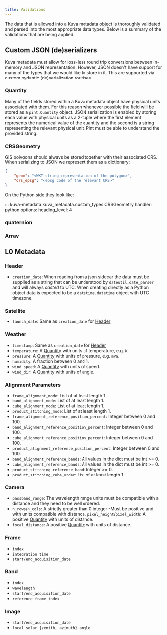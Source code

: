 ```yaml
---
title: Validations
---
```


The data that is allowed into a Kuva metadata object is thoroughly validated
and parsed into the most appropriate data types. Below is a summary of the
validations that are being applied.

## Custom JSON (de)serializers

Kuva metadata must allow for loss-less round trip conversions between in-memory
and JSON representation. However, JSON doesn't have support for many of the
types that we would like to store in it. This are supported via custom pydantic
(de)serialization routines.

### Quantity

Many of the fields stored within a Kuva metadata object have physical units
associated with them. For this reason whenever possible the field will be
stored as a `pint.Quantity` object. JSON serialization is enabled by storing
each value with physical units as a 2-tuple where the first element represents
the numerical value of the quantity and the second is a string representing the
relevant physical unit. Pint must be able to understand the provided string.

### CRSGeometry

GIS polygons should always be stored together with their associated CRS. When serializing
to JSON we represent them as a dictionary:

```json
{
    "geom": "<WKT string representation of the polygon>",
    "crs_epsg": "<epsg code of the relevant CRS>"
}
```

On the Python side they look like:

::: kuva-metadata.kuva_metadata.custom_types.CRSGeometry
    handler: python
    options:
      heading_level: 4

### quaternion

### Array

## L0 Metadata

### Header

- `creation_date`: When reading from a json sidecar the data must be supplied as
a string that can be understood by `dateutil.date_parser` and will always
_casted_ to UTC. When creating directly as a Python object data is expected to
be a `datetime.datetime` object with UTC timezone.

### Satellite

- `launch_date`: Same as `creation_date` for [Header](#Header)

### Weather

- `timestamp`: Same as `creation_date` for [Header](#Header)
- `temperature`: A [Quantity](#quantity-objects) with units of temperature, e.g. `K`.
- `pressure`: A [Quantity](#quantity-objects) with units of pressure, e.g. `mPa`.
- `humidity`: A fraction between 0 and 1.
- `wind_speed`: A [Quantity](#quantity-objects) with units of speed.
- `wind_dir`: A [Quantity](#quantity-objects) with units of angle.

### Alignment Parameters

- `frame_alignment_mode`: List of at least length 1.
- `band_alignment_mode`: List of at least length 1.
- `cube_alignment_mode`: List of at least length 1.
- `product_stitching_mode`: List of at least length 1.
- `frame_alignment_reference_position_percent`: Integer between 0 and 100.
- `band_alignment_reference_position_percent`: Integer between 0 and 100.
- `cube_alignment_reference_position_percent`: Integer between 0 and 100.
- `product_alignment_reference_position_percent`: Integer between 0 and 100.
- `band_alignment_reference_bands`: All values in the dict must be int >= 0.
- `cube_alignment_reference_bands`: All values in the dict must be int >= 0.
- `product_stitching_reference_band`: Integer >= 0.
- `product_stitching_cube_order`: List of at least length 1.

### Camera

- `passband_range`: The wavelength range units must be compatible with a
distance and they need to be well ordered.
- `n_rows`/`n_cols`: A strictly greater than 0 integer -Must be positive and
with units compatible with distance. `pixel_height`/`pixel_width`: A positive
[Quantity](#quantity-objects) with units of distance.
- `focal_distance`: A positive [Quantity](#quantity-objects) with units of
distance.


### Frame

- `index`
- `integration_time`
- `start/end_acquisition_date`

### Band

- `index`
- `wavelength`
- `start/end_acquisition_date`
- `reference_frame_index`

### Image

- `start/end_acquisition_date`
- `local_solar_{zenith, azimuth}_angle`

